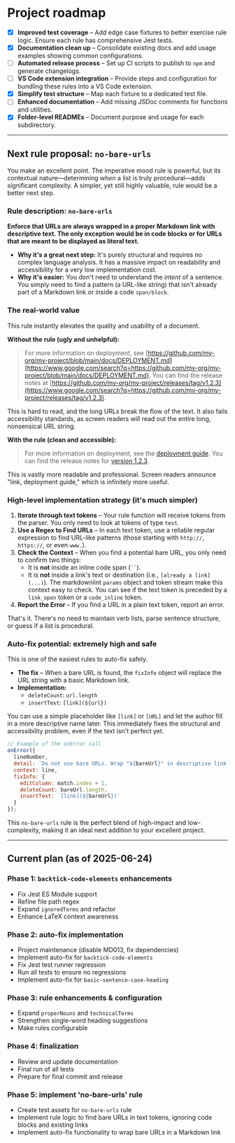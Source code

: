 # Project roadmap

- [x] **Improved test coverage** – Add edge case fixtures to better exercise rule logic. Ensure each rule has comprehensive Jest tests.
- [x] **Documentation clean up** – Consolidate existing docs and add usage examples showing common configurations.
- [ ] **Automated release process** – Set up CI scripts to publish to `npm` and generate changelogs.
- [ ] **VS Code extension integration** – Provide steps and configuration for bundling these rules into a VS Code extension.
- [x] **Simplify test structure** – Map each fixture to a dedicated test file.
- [ ] **Enhanced documentation** – Add missing JSDoc comments for functions and utilities.
- [x] **Folder-level READMEs** – Document purpose and usage for each subdirectory.

---

## Next rule proposal: `no-bare-urls`

You make an excellent point. The imperative mood rule is powerful, but its contextual nature—determining *when* a list is truly procedural—adds significant complexity. A simpler, yet still highly valuable, rule would be a better next step.

### Rule description: `no-bare-urls`

**Enforce that URLs are always wrapped in a proper Markdown link with descriptive text. The only exception would be in code blocks or for URLs that are meant to be displayed as literal text.**

- **Why it's a great next step:** It's purely structural and requires no complex language analysis. It has a massive impact on readability and accessibility for a very low implementation cost.
- **Why it's easier:** You don't need to understand the *intent* of a sentence. You simply need to find a pattern (a URL-like string) that isn't already part of a Markdown link or inside a code `span/block`.

### The real-world value

This rule instantly elevates the quality and usability of a document.

**Without the rule (ugly and unhelpful):**

> For more information on deployment, see [https://github.com/my-org/my-project/blob/main/docs/DEPLOYMENT.md](https://www.google.com/search?q=https://github.com/my-org/my-project/blob/main/docs/DEPLOYMENT.md). You can find the release notes at [https://github.com/my-org/my-project/releases/tag/v1.2.3](https://www.google.com/search?q=https://github.com/my-org/my-project/releases/tag/v1.2.3).

This is hard to read, and the long URLs break the flow of the text. It also fails accessibility standards, as screen readers will read out the entire long, nonsensical URL string.

**With the rule (clean and accessible):**

> For more information on deployment, see the [deployment guide](https://www.google.com/search?q=https://github.com/my-org/my-project/blob/main/docs/DEPLOYMENT.md). You can find the release notes for [version 1.2.3](https://www.google.com/search?q=https://github.com/my-org/my-project/releases/tag/v1.2.3).

This is vastly more readable and professional. Screen readers announce "link, deployment guide," which is infinitely more useful.

### High-level implementation strategy (it's much simpler)

1. **Iterate through text tokens** – Your rule function will receive tokens from the parser. You only need to look at tokens of type `text`.
2. **Use a Regex to Find URLs** – In each text token, use a reliable regular expression to find URL-like patterns (those starting with `http://`, `https://`, or even `www.`).
3. **Check the Context** – When you find a potential bare URL, you only need to confirm two things:
      - It is **not** inside an inline code span (` `` `).
      - It is **not** inside a link's text or destination (i.e., `[already a link](...)`).
        The markdownlint `params` object and token stream make this context easy to check. You can see if the text token is preceded by a `link_open` token or a `code_inline` token.
4. **Report the Error** – If you find a URL in a plain text token, report an error.

That's it. There's no need to maintain verb lists, parse sentence structure, or guess if a list is procedural.

### Auto-fix potential: extremely high and safe

This is one of the easiest rules to auto-fix safely.

- **The fix** – When a bare URL is found, the `fixInfo` object will replace the URL string with a basic Markdown link.
- **Implementation:**
  - `deleteCount`: `url.length`
  - `insertText`: `[link](${url})`

You can use a simple placeholder like `[link]` or `[URL]` and let the author fill in a more descriptive name later. This immediately fixes the structural and accessibility problem, even if the text isn't perfect yet.

```javascript
// Example of the onError call
onError({
  lineNumber,
  detail: `Do not use bare URLs. Wrap "${bareUrl}" in descriptive link text.`,
  context: line,
  fixInfo: {
    editColumn: match.index + 1,
    deleteCount: bareUrl.length,
    insertText: `[link](${bareUrl})`
  }
});
```

This `no-bare-urls` rule is the perfect blend of high-impact and low-complexity, making it an ideal next addition to your excellent project.

---

## Current plan (as of 2025-06-24)

### Phase 1: `backtick-code-elements` enhancements

- Fix Jest ES Module support
- Refine file path regex
- Expand `ignoredTerms` and refactor
- Enhance LaTeX context awareness

### Phase 2: auto-fix implementation

- Project maintenance (disable MD013, fix dependencies)
- Implement auto-fix for `backtick-code-elements`
- Fix Jest test runner regression
- Run all tests to ensure no regressions
- Implement auto-fix for `basic-sentence-case-heading`

### Phase 3: rule enhancements & configuration

- Expand `properNouns` and `technicalTerms`
- Strengthen single-word heading suggestions
- Make rules configurable

### Phase 4: finalization

- Review and update documentation
- Final run of all tests
- Prepare for final commit and release

### Phase 5: implement 'no-bare-urls' rule

- Create test assets for `no-bare-urls` rule
- Implement rule logic to find bare URLs in text tokens, ignoring code blocks and existing links
- Implement auto-fix functionality to wrap bare URLs in a Markdown link
